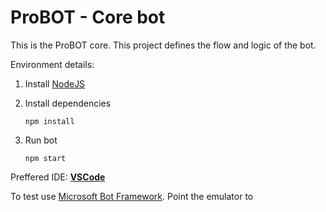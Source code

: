 # ProBOT - Core bot

This is the ProBOT core. This project defines the flow and logic of the bot.

Environment details:

1. Install [NodeJS](https://nodejs.org/en/download/)
2. Install dependencies

    ``` npm install ```

3. Run bot

    ``` npm start ```

Preffered IDE: [**VSCode**](https://code.visualstudio.com/)

To test use [Microsoft Bot Framework](https://github.com/Microsoft/BotFramework-Emulator/releases/tag/v3.5.31). Point the emulator to 
    